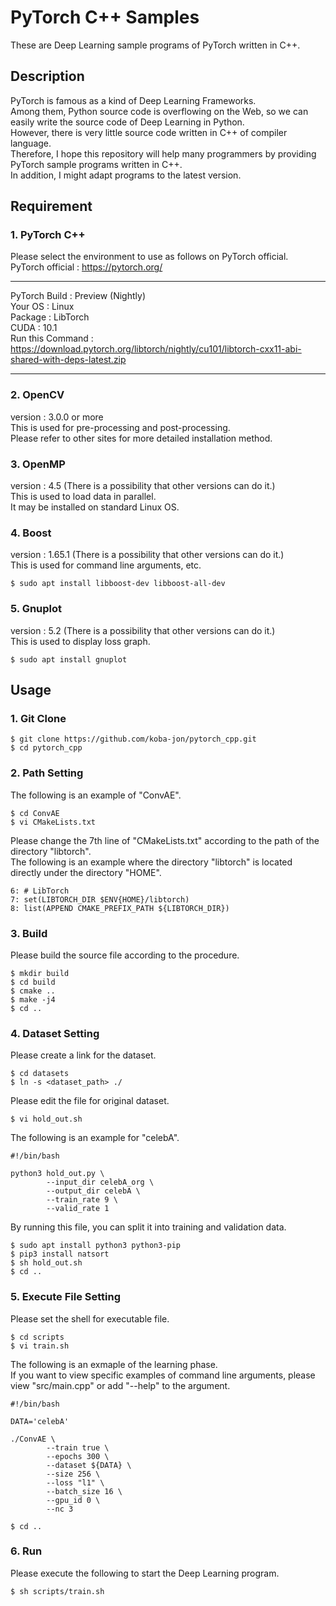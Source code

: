 # PyTorch C++ Samples
These are Deep Learning sample programs of PyTorch written in C++.

## Description
PyTorch is famous as a kind of Deep Learning Frameworks.<br>
Among them, Python source code is overflowing on the Web, so we can easily write the source code of Deep Learning in Python.<br>
However, there is very little source code written in C++ of compiler language.<br>
Therefore, I hope this repository will help many programmers by providing PyTorch sample programs written in C++.<br>
In addition, I might adapt programs to the latest version. <br>

## Requirement

### 1. PyTorch C++
Please select the environment to use as follows on PyTorch official. <br>
PyTorch official : https://pytorch.org/ <br>
***
PyTorch Build : Preview (Nightly) <br>
Your OS : Linux <br>
Package : LibTorch <br>
CUDA : 10.1 <br>
Run this Command : https://download.pytorch.org/libtorch/nightly/cu101/libtorch-cxx11-abi-shared-with-deps-latest.zip <br>
***

### 2. OpenCV
version : 3.0.0 or more <br>
This is used for pre-processing and post-processing. <br>
Please refer to other sites for more detailed installation method.

### 3. OpenMP
version : 4.5 (There is a possibility that other versions can do it.) <br>
This is used to load data in parallel. <br>
It may be installed on standard Linux OS.

### 4. Boost
version : 1.65.1 (There is a possibility that other versions can do it.) <br>
This is used for command line arguments, etc. <br>
~~~
$ sudo apt install libboost-dev libboost-all-dev
~~~

### 5. Gnuplot
version : 5.2 (There is a possibility that other versions can do it.) <br>
This is used to display loss graph. <br>
~~~
$ sudo apt install gnuplot
~~~

## Usage

### 1. Git Clone
~~~
$ git clone https://github.com/koba-jon/pytorch_cpp.git
$ cd pytorch_cpp
~~~

### 2. Path Setting
The following is an example of "ConvAE".
~~~
$ cd ConvAE
$ vi CMakeLists.txt
~~~
Please change the 7th line of "CMakeLists.txt" according to the path of the directory "libtorch". <br>
The following is an example where the directory "libtorch" is located directly under the directory "HOME".
~~~
6: # LibTorch
7: set(LIBTORCH_DIR $ENV{HOME}/libtorch)
8: list(APPEND CMAKE_PREFIX_PATH ${LIBTORCH_DIR})
~~~

### 3. Build
Please build the source file according to the procedure.
~~~
$ mkdir build
$ cd build
$ cmake ..
$ make -j4
$ cd ..
~~~

### 4. Dataset Setting
Please create a link for the dataset.
~~~
$ cd datasets
$ ln -s <dataset_path> ./
~~~
Please edit the file for original dataset.
~~~
$ vi hold_out.sh
~~~
The following is an example for "celebA".
~~~
#!/bin/bash

python3 hold_out.py \
        --input_dir celebA_org \
        --output_dir celebA \
        --train_rate 9 \
        --valid_rate 1
~~~
By running this file, you can split it into training and validation data.
~~~
$ sudo apt install python3 python3-pip
$ pip3 install natsort
$ sh hold_out.sh
$ cd ..
~~~

### 5. Execute File Setting
Please set the shell for executable file.
~~~
$ cd scripts
$ vi train.sh
~~~
The following is an exmaple of the learning phase.<br>
If you want to view specific examples of command line arguments, please view "src/main.cpp" or add "--help" to the argument.
~~~
#!/bin/bash

DATA='celebA'

./ConvAE \
        --train true \
        --epochs 300 \
        --dataset ${DATA} \
        --size 256 \
        --loss "l1" \
        --batch_size 16 \
        --gpu_id 0 \
        --nc 3
~~~
~~~
$ cd ..
~~~

### 6. Run
Please execute the following to start the Deep Learning program.
~~~
$ sh scripts/train.sh
~~~
